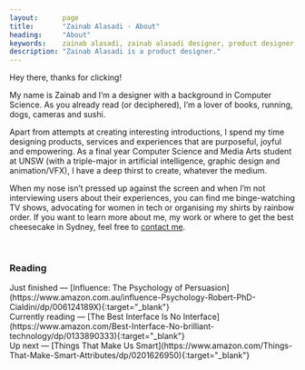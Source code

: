 ```yaml
---
layout:      page
title:       "Zainab Alasadi · About"
heading:     "About"
keywords:    zainab alasadi, zainab alasadi designer, product designer, sydney, computer science, designer unsw, zainab, ux, design
description: "Zainab Alasadi is a product designer."
---
```



<div class="{{ site.site-intro }} {{ site.site-intro-margin }}" markdown="1">
Hey there, thanks for clicking!

My name is Zainab and I’m a designer with a background in Computer Science. As you already read (or deciphered), I’m a lover of books, running, dogs, cameras and sushi.

Apart from attempts at creating interesting introductions, I spend my time designing products, services and experiences that are purposeful, joyful and empowering. As a final year Computer Science and Media Arts student at UNSW (with a triple-major in artificial intelligence, graphic design and animation/VFX), I have a deep thirst to create, whatever the medium.

When my nose isn’t pressed up against the screen and when I’m not interviewing users about their experiences, you can find me binge-watching TV shows, advocating for women in tech or organising my shirts by rainbow order. If you want to learn more about me, my work or where to get the best cheesecake in Sydney, feel free to [contact me](mailto:hello@zainabalasadi.com).

<br>
<h3 class="{{ site.site-text-overline }}">Reading</h3>
Just finished — [Influence: The Psychology of Persuasion](https://www.amazon.com.au/influence-Psychology-Robert-PhD-Cialdini/dp/006124189X){:target="_blank"}
<br>
Currently reading — [The Best Interface Is No Interface](https://www.amazon.com/Best-Interface-No-brilliant-technology/dp/0133890333){:target="_blank"}
<br>
Up next — [Things That Make Us Smart](https://www.amazon.com/Things-That-Make-Smart-Attributes/dp/0201626950){:target="_blank"}
</div>

<div class="{{ site.site-intro-space }}" markdown="1">
</div>